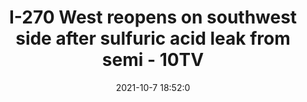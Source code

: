 ---
"title": "I-270 West reopens on southwest side after sulfuric acid leak from semi - 10TV"
"date": "2021-10-7 18:52:0"
"feed_name": "GOOGLENEWSINDUSTRIAL"
"feed_website": "https://news.google.com/search?q=industrial%2Bincident&hl=en-US&gl=US&ceid=US:en"
"feed_rss": "https://news.google.com/rss/search?q=industrial%2Bincident&hl=en-US&gl=US&ceid=US:en"
"link": "https://www.10tv.com/article/traffic/i-270-west-southwest-side-sulfuric-acid-leak-semi/530-8f1d1e3f-1706-4748-82ad-5da0c529b429"
"source": "{'href': 'https://www.10tv.com', 'title': '10TV'}"
"file": "_posts/2021-1-1-36b786d9e75e34f7d89c6fc7d3c388727c13c27c.md"
"accident": "1"
"drilling": "1"
"dead": "0"
"injured": "0"
"arrested": "0"
"place": "unknown place"
"where": "unknown site"
"causes": "unknown"
"place_uri": "unknown place"
---